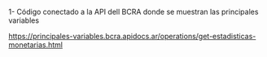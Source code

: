 1- Código conectado a la API dell BCRA donde se muestran las principales variables


https://principales-variables.bcra.apidocs.ar/operations/get-estadisticas-monetarias.html
